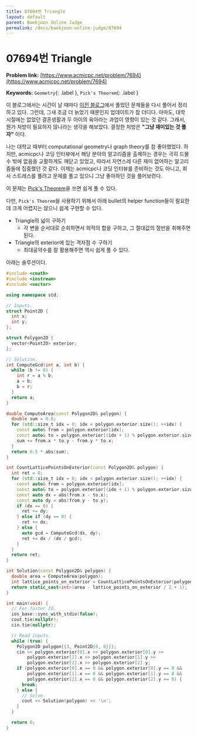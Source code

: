 ```yaml
---
title: 07694번 Triangle
layout: default
parent: Baekjoon Online Judge
permalink: /docs/baekjoon-online-judge/07694
---
```


# 07694번 Triangle

**Problem link:** [https://www.acmicpc.net/problem/7694](https://www.acmicpc.net/problem/7694)

**Keywords:** `Geometry`{: .label }, `Pick's Theorem`{: .label }

이 블로그에서는 시간이 날 때마다 [이전 블로그](https://velog.io/@aram_father)에서 풀었던 문제들을 다시 풀어서 정리하고 있다. 그런데, 그새 조금 더 늙었기 때문인지 업데이트가 참 더디다. 아마도, 대학 시절에는 없었던 결혼생활과 두 아이의 육아라는 과업이 영향이 있는 것 같다. 그래서, 뭔가 처방이 필요하지 않나라는 생각을 해보았다. 결정한 처방은 **"그냥 재미있는 것 풀자"** 이다.

나는 대학교 때부터 computational geometry나 graph theory를 참 좋아했었다. 하지만, acmicpc나 코딩 인터뷰에서 해당 분야의 알고리즘을 출제하는 경우는 극히 드물 수 밖에 없음을 교활하게도 깨닫고 있었고, 따라서 자연스레 다른 재미 없어하는 알고리즘들에 집중했던 것 같다. 이제는 acmicpc나 코딩 인터뷰를 준비하는 것도 아니고, 회사 스트레스를 풀려고 문제를 풀고 있으니 그냥 좋아하던 것을 풀어보련다.

이 문제는 [Pick's Theorem](/docs/geometric-algorithms/00-picks-theorem)을 쓰면 쉽게 풀 수 있다.

다만, `Pick's Theorem`을 사용하기 위해서 아래 bullet의 helper function들이 필요한데 크게 어렵지는 않으니 쉽게 구현할 수 있다.

- Triangle의 넓이 구하기
  - 각 변을 순서대로 순회하면서 외적의 합을 구하고, 그 절대값의 절반을 취해주면 된다.
- Triangle의 exterior에 있는 격자점 수 구하기
  - 최대공약수를 잘 활용해주면 역시 쉽게 풀 수 있다.

아래는 솔루션이다.

```cpp
#include <cmath>
#include <iostream>
#include <vector>

using namespace std;

// Inputs.
struct Point2D {
  int x;
  int y;
};

struct Polygon2D {
  vector<Point2D> exterior;
};

// Solution.
int ComputeGcd(int a, int b) {
  while (b != 0) {
    int r = a % b;
    a = b;
    b = r;
  }
  return a;
}

double ComputeArea(const Polygon2D& polygon) {
  double sum = 0.0;
  for (std::size_t idx = 0; idx < polygon.exterior.size(); ++idx) {
    const auto& from = polygon.exterior[idx];
    const auto& to = polygon.exterior[(idx + 1) % polygon.exterior.size()];
    sum += from.x * to.y - from.y * to.x;
  }
  return 0.5 * abs(sum);
}

int CountLatticePointsOnExterior(const Polygon2D& polygon) {
  int ret = 0;
  for (std::size_t idx = 0; idx < polygon.exterior.size(); ++idx) {
    const auto& from = polygon.exterior[idx];
    const auto& to = polygon.exterior[(idx + 1) % polygon.exterior.size()];
    const auto dx = abs(from.x - to.x);
    const auto dy = abs(from.y - to.y);
    if (dx == 0) {
      ret += dy;
    } else if (dy == 0) {
      ret += dx;
    } else {
      auto gcd = ComputeGcd(dx, dy);
      ret += dx / (dx / gcd);
    }
  }
  return ret;
}

int Solution(const Polygon2D& polygon) {
  double area = ComputeArea(polygon);
  int lattice_points_on_exterior = CountLatticePointsOnExterior(polygon);
  return static_cast<int>(area - lattice_points_on_exterior / 2 + 1);
}

int main(void) {
  // For faster IO.
  ios_base::sync_with_stdio(false);
  cout.tie(nullptr);
  cin.tie(nullptr);

  // Read inputs.
  while (true) {
    Polygon2D polygon{{3, Point2D{0, 0}}};
    cin >> polygon.exterior[0].x >> polygon.exterior[0].y >>
        polygon.exterior[1].x >> polygon.exterior[1].y >>
        polygon.exterior[2].x >> polygon.exterior[2].y;
    if (polygon.exterior[0].x == 0 && polygon.exterior[0].y == 0 &&
        polygon.exterior[1].x == 0 && polygon.exterior[1].y == 0 &&
        polygon.exterior[2].x == 0 && polygon.exterior[2].y == 0) {
      break;
    } else {
      // Solve.
      cout << Solution(polygon) << '\n';
    }
  }

  return 0;
}
```

<script src="https://utteranc.es/client.js"
        repo="i-am-wonseoklee/i-am-wonseoklee.github.io"
        issue-term="pathname"
        theme="github-dark-orange"
        crossorigin="anonymous"
        async>
</script>